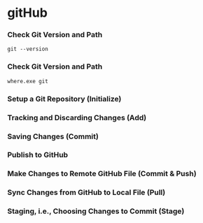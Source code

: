 # gitHub
### Check Git Version and Path
```base
git --version
```
### Check Git Version and Path
```base
where.exe git
```


 
### Setup a Git Repository (Initialize)
### Tracking and Discarding Changes (Add)
### Saving Changes (Commit)
### Publish to GitHub 
### Make Changes to Remote GitHub File (Commit & Push)
### Sync Changes from GitHub to Local File (Pull)
### Staging, i.e., Choosing Changes to Commit (Stage)
